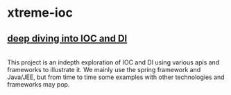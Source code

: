 # xtreme-ioc
<b><u><h2>deep diving into IOC and DI</h2></u></b><br/>
This project is an indepth exploration of IOC and DI using various apis and frameworks to illustrate it. We mainly use the spring framework and Java/JEE, but from time to time some examples with other technologies and frameworks may pop.
